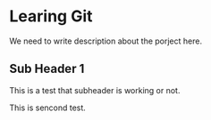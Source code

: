 # Learing Git

We need to write description about the porject here.


## Sub Header 1

This is a test that subheader is working or not.


This is sencond test.